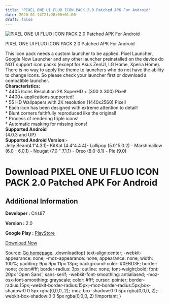 ```yaml
---
title: 'PIXEL ONE UI FLUO ICON PACK 2.0 Patched APK For Android'
date: 2020-01-14T21:28:00+01:00
draft: false
---
```


![PIXEL ONE UI FLUO ICON PACK 2.0 Patched APK For Android](https://i1.wp.com/apkhome.net/wp-content/uploads/2020/01/PIXEL-ONE-UI-FLUO-ICON-PACK-2.0-Patched.png "PIXEL ONE UI FLUO ICON PACK 2.0 Patched APK For Android")

  

PIXEL ONE UI FLUO ICON PACK 2.0 Patched APK For Android

This icon pack needs a custom launcher to be applied. Pixel Launcher, Google Now Launcher and any other launcher preinstalled on the device do NOT support icon packs (except for Asus ZenUI, LG Home, Xperia Home). There is no way to apply the theme to launchers who do not have the ability to change icons. So please check your launcher first or download a compatible launcher.  
**Characteristics:**  
\* 4405 Icons Resolution 2K SuperHD + (300 X 300) Pixel!  
\* 4400+ applications supported!  
\* 55 HD Wallpapers with 2K resolution (1440x2560) Pixel!  
\* Each icon has been designed with extreme attention to detail!  
\* Blunt corners faithfully reproduced like the original!  
\* Process of rendering triple icons!  
\* Automatic masking for missing icons!  
**Supported Android**  
{4.0.3 and UP}  
**Supported Android Version**:-  
Jelly Bean(4.1"4.3.1)- KitKat (4.4"4.4.4)- Lollipop (5.0"5.0.2) - Marshmallow (6.0 - 6.0.1) - Nougat (7.0 " 7.1.1) - Oreo (8.0-8.1) - Pie (9.0)

Download PIXEL ONE UI FLUO ICON PACK 2.0 Patched APK For Android
================================================================

Additional Information
----------------------

**Developer :** Cris87

**Version :** 2.0

**Google Play :** [PlayStore](https://play.google.com/store/apps/details?id=com.cris87.pixel_one_ui_fluo)

  

[Download Now](https://store4app.co/post/pixel-one-ui-fluo-icon-pack-2-0-patched-apk-for-android_1579025458)

  
Source: [Go homepage.](https://store4app.co/post/pixel-one-ui-fluo-icon-pack-2-0-patched-apk-for-android_1579025458) .downloadtop{ text-align:center; -webkit-appearance: none; -moz-appearance: none; appearance: none; width: 100%; padding: 9px 9px 11px 13px; background-color: #0EBD3F; border: none; color:#fff; border-radius: 3px; outline: none; font-weight;bold; font: 20px 'Open Sans', sans-serif; -webkit-font-smoothing: antialiased; -moz-osx-font-smoothing: grayscale; color: #fff; cursor: pointer; border-radius:15px;-webkit-border-radius:15px;-moz-border-radius:5px;box-shadow:0 0 5px rgba(0,0,0,.2);-moz-box-shadow:0 0 5px rgba(0,0,0,.2);-webkit-box-shadow:0 0 5px rgba(0,0,0,.2) !important; }